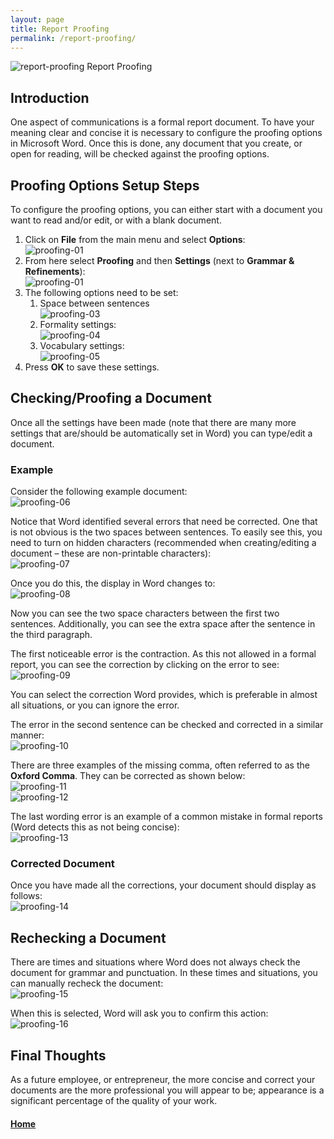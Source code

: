 ```yaml
---
layout: page
title: Report Proofing
permalink: /report-proofing/
---
```


![report-proofing](images/hidden-character.png) Report Proofing

## Introduction
One aspect of communications is a formal report document. To have your meaning clear and concise it is necessary to configure the proofing options in Microsoft Word. Once this is done, any document that you create, or open for reading, will be checked against the proofing options.

## Proofing Options Setup Steps
To configure the proofing options, you can either start with a document you want to read and/or edit, or with a blank document.

1. Click on **File** from the main menu and select **Options**:<br>
![proofing-01](images/proofing-01.jpg)
2. From here select **Proofing** and then **Settings** (next to **Grammar & Refinements**):<br>
![proofing-01](images/proofing-02.jpg)
3. The following options need to be set:
    1. Space between sentences<br>
    ![proofing-03](images/proofing-03.jpg)
    2. Formality settings:<br>
    ![proofing-04](images/proofing-04.jpg)
    3. Vocabulary settings:<br>
    ![proofing-05](images/proofing-05.jpg)
4. Press **OK** to save these settings.

## Checking/Proofing a Document
Once all the settings have been made (note that there are many more settings that are/should be automatically set in Word) you can type/edit a document.

### Example
Consider the following example document:<br>
![proofing-06](images/proofing-06.jpg)

Notice that Word identified several errors that need be corrected. One that is not obvious is the two spaces between sentences. To easily see this, you need to turn on hidden characters (recommended when creating/editing a document – these are non-printable characters):<br>
![proofing-07](images/proofing-07.jpg)

Once you do this, the display in Word changes to:<br>
![proofing-08](images/proofing-08.jpg)

Now you can see the two space characters between the first two sentences. Additionally, you can see the extra space after the sentence in the third paragraph.

The first noticeable error is the contraction. As this not allowed in a formal report, you can see the correction by clicking on the error to see:<br>
![proofing-09](images/proofing-09.jpg)

You can select the correction Word provides, which is preferable in almost all situations, or you can ignore the error.

The error in the second sentence can be checked and corrected in a similar manner:<br>
![proofing-10](images/proofing-10.jpg)

There are three examples of the missing comma, often referred to as the **Oxford Comma**. They can be corrected as shown below:<br>
![proofing-11](images/proofing-11.jpg)<br>
![proofing-12](images/proofing-12.jpg)

The last wording error is an example of a common mistake in formal reports (Word detects this as not being concise):<br>
![proofing-13](images/proofing-13.jpg)

### Corrected Document
Once you have made all the corrections, your document should display as follows:<br>
![proofing-14](images/proofing-14.jpg)

## Rechecking a Document
There are times and situations where Word does not always check the document for grammar and punctuation. In these times and situations, you can manually recheck the document:<br>
![proofing-15](images/proofing-15.jpg)

When this is selected, Word will ask you to confirm this action:<br>
![proofing-16](images/proofing-16.jpg)

## Final Thoughts
As a future employee, or entrepreneur, the more concise and correct your documents are the more professional you will appear to be; appearance is a significant percentage of the quality of your work.

#### [Home](../)